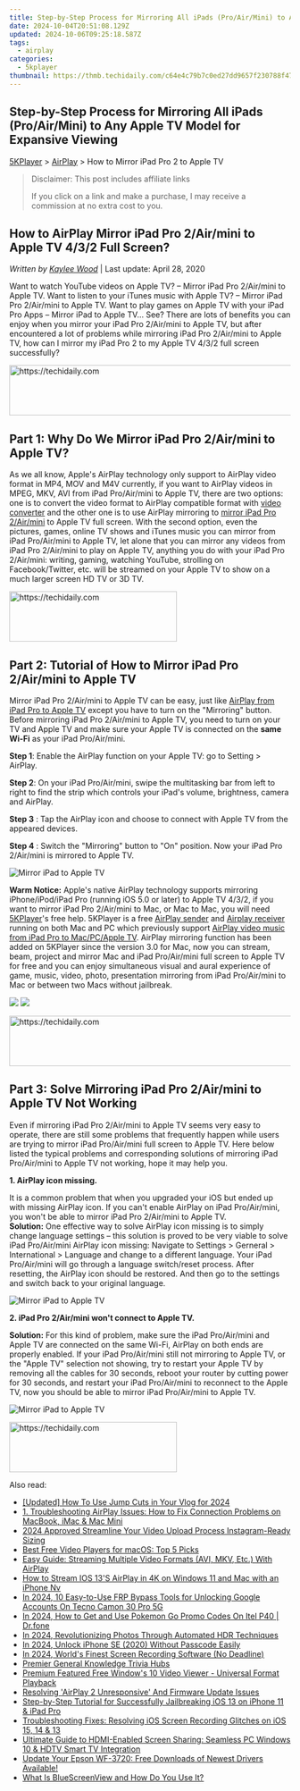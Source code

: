 ```yaml
---
title: Step-by-Step Process for Mirroring All iPads (Pro/Air/Mini) to Any Apple TV Model for Expansive Viewing
date: 2024-10-04T20:51:08.129Z
updated: 2024-10-06T09:25:18.587Z
tags:
  - airplay
categories:
  - 5kplayer
thumbnail: https://thmb.techidaily.com/c64e4c79b7c0ed27dd9657f230788f47fff39a2fe25d0191fd48add7ff7b93db.jpg
---
```


## Step-by-Step Process for Mirroring All iPads (Pro/Air/Mini) to Any Apple TV Model for Expansive Viewing

[5KPlayer](https://tools.techidaily.com/5kplayer/products/) \> [AirPlay](https://tools.techidaily.com/5kplayer/airplay/) \> How to Mirror iPad Pro 2 to Apple TV

>  Disclaimer: This post includes affiliate links
>
>  If you click on a link and make a purchase, I may receive a commission at no extra cost to you.
>

## How to AirPlay Mirror iPad Pro 2/Air/mini to Apple TV 4/3/2 Full Screen?

 _Written by [Kaylee Wood](https://www.quora.com/profile/Amanda-Hu-21)_ | Last update: April 28, 2020

Want to watch YouTube videos on Apple TV? – Mirror iPad Pro 2/Air/mini to Apple TV. Want to listen to your iTunes music with Apple TV? – Mirror iPad Pro 2/Air/mini to Apple TV. Want to play games on Apple TV with your iPad Pro Apps – Mirror iPad to Apple TV… See? There are lots of benefits you can enjoy when you mirror your iPad Pro 2/Air/mini to Apple TV, but after encountered a lot of problems while mirroring iPad Pro 2/Air/mini to Apple TV, how can I mirror my iPad Pro 2 to my Apple TV 4/3/2 full screen successfully? 

<!-- affiliate ads begin -->
<a href="https://appsumo.8odi.net/c/5597632/2049364/7443" target="_top" id="2049364">
  <img src="//a.impactradius-go.com/display-ad/7443-2049364" border="0" alt="https://techidaily.com" width="728" height="90"/>
</a>
<img height="0" width="0" src="https://appsumo.8odi.net/i/5597632/2049364/7443" style="position:absolute;visibility:hidden;" border="0" />
<!-- affiliate ads end -->

## Part 1: Why Do We Mirror iPad Pro 2/Air/mini to Apple TV?

As we all know, Apple's AirPlay technology only support to AirPlay video format in MP4, MOV and M4V currently, if you want to AirPlay videos in MPEG, MKV, AVI from iPad Pro/Air/mini to Apple TV, there are two options: one is to convert the video format to AirPlay compatible format with [video converter](https://tools.techidaily.com/5kplayer/products/) and the other one is to use AirPlay mirroring to [mirror iPad Pro 2/Air/mini](https://tools.techidaily.com/5kplayer/airplay/) to Apple TV full screen. With the second option, even the pictures, games, online TV shows and iTunes music you can mirror from iPad Pro/Air/mini to Apple TV, let alone that you can mirror any videos from iPad Pro 2/Air/mini to play on Apple TV, anything you do with your iPad Pro 2/Air/mini: writing, gaming, watching YouTube, strolling on Facebook/Twitter, etc. will be streamed on your Apple TV to show on a much larger screen HD TV or 3D TV. 

<!-- affiliate ads begin -->
<a href="https://aligracehair.sjv.io/c/5597632/1934138/19272" target="_top" id="1934138">
  <img src="//a.impactradius-go.com/display-ad/19272-1934138" border="0" alt="https://techidaily.com" width="300" height="90"/>
</a>
<img height="0" width="0" src="https://aligracehair.sjv.io/i/5597632/1934138/19272" style="position:absolute;visibility:hidden;" border="0" />
<!-- affiliate ads end -->

## Part 2: Tutorial of How to Mirror iPad Pro 2/Air/mini to Apple TV

Mirror iPad Pro 2/Air/mini to Apple TV can be easy, just like [AirPlay from iPad Pro to Apple TV](https://tools.techidaily.com/5kplayer/airplay/) except you have to turn on the "Mirroring" button. Before mirroring iPad Pro 2/Air/mini to Apple TV, you need to turn on your TV and Apple TV and make sure your Apple TV is connected on the **same Wi-Fi** as your iPad Pro/Air/mini. 

**Step 1**: Enable the AirPlay function on your Apple TV: go to Setting > AirPlay. 

**Step 2**: On your iPad Pro/Air/mini, swipe the multitasking bar from left to right to find the strip which controls your iPad's volume, brightness, camera and AirPlay. 

**Step 3** : Tap the AirPlay icon and choose to connect with Apple TV from the appeared devices. 

**Step 4** : Switch the "Mirroring" button to "On" position. Now your iPad Pro 2/Air/mini is mirrored to Apple TV. 

![Mirror iPad to Apple TV](https://www.5kplayer.com/airplay/img/5k-stream-movies-ipad-yxt-032001.jpg) 

**Warm Notice:** Apple's native AirPlay technology supports mirroring iPhone/iPod/iPad Pro (running iOS 5.0 or later) to Apple TV 4/3/2, if you want to mirror iPad Pro 2/Air/mini to Mac, or Mac to Mac, you will need [5KPlayer](https://tools.techidaily.com/5kplayer/products/)'s free help. 5KPlayer is a free [AirPlay sender](https://tools.techidaily.com/5kplayer/airplay/) and [Airplay receiver](https://tools.techidaily.com/5kplayer/airplay/) running on both Mac and PC which previously support [AirPlay video music from iPad Pro to Mac/PC/Apple TV](https://tools.techidaily.com/5kplayer/airplay/). AirPlay mirroring function has been added on 5KPlayer since the version 3.0 for Mac, now you can stream, beam, project and mirror Mac and iPad Pro/Air/mini full screen to Apple TV for free and you can enjoy simultaneous visual and aural experience of game, music, video, photo, presentation mirroring from iPad Pro/Air/mini to Mac or between two Macs without jailbreak. 

[![](https://www.5kplayer.com/airplay/../button/freedownwhitewin.png)](https://tools.techidaily.com/5kplayer/products/) [![](https://www.5kplayer.com/airplay/../button/freedownbackmac.png)](https://tools.techidaily.com/5kplayer/products/) 

<!-- affiliate ads begin -->
<a href="https://aligracehair.sjv.io/c/5597632/1880976/19272" target="_top" id="1880976">
  <img src="//a.impactradius-go.com/display-ad/19272-1880976" border="0" alt="https://techidaily.com" width="728" height="90"/>
</a>
<img height="0" width="0" src="https://aligracehair.sjv.io/i/5597632/1880976/19272" style="position:absolute;visibility:hidden;" border="0" />
<!-- affiliate ads end -->

## Part 3: Solve Mirroring iPad Pro 2/Air/mini to Apple TV Not Working

Even if mirroring iPad Pro 2/Air/mini to Apple TV seems very easy to operate, there are still some problems that frequently happen while users are trying to mirror iPad Pro/Air/mini full screen to Apple TV. Here below listed the typical problems and corresponding solutions of mirroring iPad Pro/Air/mini to Apple TV not working, hope it may help you. 

**1\. AirPlay icon missing.** 

It is a common problem that when you upgraded your iOS but ended up with missing AirPlay icon. If you can't enable AirPlay on iPad Pro/Air/mini, you won't be able to mirror iPad Pro 2/Air/mini to Apple TV.   
**Solution:** One effective way to solve AirPlay icon missing is to simply change language settings – this solution is proved to be very viable to solve iPad Pro/Air/mini AirPlay icon missing: Navigate to Settings > Gerneral > International > Language and change to a different language. Your iPad Pro/Air/mini will go through a language switch/reset process. After resetting, the AirPlay icon should be restored. And then go to the settings and switch back to your original language.

![Mirror iPad to Apple TV](https://www.5kplayer.com/airplay/img/ipad-language-settings.jpg) 

**2\. iPad Pro 2/Air/mini won't connect to Apple TV.** 

**Solution:** For this kind of problem, make sure the iPad Pro/Air/mini and Apple TV are connected on the same Wi-Fi, AirPlay on both ends are properly enabled. If your iPad Pro/Air/mini still not mirroring to Apple TV, or the "Apple TV" selection not showing, try to restart your Apple TV by removing all the cables for 30 seconds, reboot your router by cutting power for 30 seconds, and restart your iPad Pro/Air/mini to reconnect to the Apple TV, now you should be able to mirror iPad Pro/Air/mini to Apple TV. 

![Mirror iPad to Apple TV](https://www.5kplayer.com/airplay/img/ipad-wifi-settings.jpg)

<!-- affiliate ads begin -->
<a href="https://aligracehair.sjv.io/c/5597632/1948932/19272" target="_top" id="1948932">
  <img src="//a.impactradius-go.com/display-ad/19272-1948932" border="0" alt="https://techidaily.com" width="300" height="90"/>
</a>
<img height="0" width="0" src="https://aligracehair.sjv.io/i/5597632/1948932/19272" style="position:absolute;visibility:hidden;" border="0" />
<!-- affiliate ads end -->

<ins class="adsbygoogle"
     style="display:block"
     data-ad-format="autorelaxed"
     data-ad-client="ca-pub-7571918770474297"
     data-ad-slot="1223367746"></ins>

<ins class="adsbygoogle"
     style="display:block"
     data-ad-client="ca-pub-7571918770474297"
     data-ad-slot="8358498916"
     data-ad-format="auto"
     data-full-width-responsive="true"></ins>

<span class="atpl-alsoreadstyle">Also read:</span>
<div><ul>
<li><a href="https://eaxpv-info.techidaily.com/updated-how-to-use-jump-cuts-in-your-vlog-for-2024/"><u>[Updated] How To Use Jump Cuts in Your Vlog for 2024</u></a></li>
<li><a href="https://media-tips.techidaily.com/1-troubleshooting-airplay-issues-how-to-fix-connection-problems-on-macbook-imac-and-mac-mini/"><u>1. Troubleshooting AirPlay Issues: How to Fix Connection Problems on MacBook, iMac & Mac Mini</u></a></li>
<li><a href="https://instagram-video-files.techidaily.com/2024-approved-streamline-your-video-upload-process-instagram-ready-sizing/"><u>2024 Approved Streamline Your Video Upload Process Instagram-Ready Sizing</u></a></li>
<li><a href="https://media-tips.techidaily.com/best-free-video-players-for-macos-top-5-picks/"><u>Best Free Video Players for macOS: Top 5 Picks</u></a></li>
<li><a href="https://media-tips.techidaily.com/easy-guide-streaming-multiple-video-formats-avi-mkv-etc-with-airplay/"><u>Easy Guide: Streaming Multiple Video Formats (AVI, MKV, Etc.) With AirPlay</u></a></li>
<li><a href="https://media-tips.techidaily.com/how-to-stream-ios-13s-airplay-in-4k-on-windows-11-and-mac-with-an-iphone-nv/"><u>How to Stream IOS 13'S AirPlay in 4K on Windows 11 and Mac with an iPhone Nv</u></a></li>
<li><a href="https://unlock-android.techidaily.com/in-2024-10-easy-to-use-frp-bypass-tools-for-unlocking-google-accounts-on-tecno-camon-30-pro-5g-by-drfone-android/"><u>In 2024, 10 Easy-to-Use FRP Bypass Tools for Unlocking Google Accounts On Tecno Camon 30 Pro 5G</u></a></li>
<li><a href="https://android-pokemon-go.techidaily.com/in-2024-how-to-get-and-use-pokemon-go-promo-codes-on-itel-p40-drfone-by-drfone-virtual-android/"><u>In 2024, How to Get and Use Pokemon Go Promo Codes On Itel P40 | Dr.fone</u></a></li>
<li><a href="https://extra-guidance.techidaily.com/in-2024-revolutionizing-photos-through-automated-hdr-techniques/"><u>In 2024, Revolutionizing Photos Through Automated HDR Techniques</u></a></li>
<li><a href="https://ios-unlock.techidaily.com/in-2024-unlock-iphone-se-2020-without-passcode-easily-by-drfone-ios/"><u>In 2024, Unlock iPhone SE (2020) Without Passcode Easily</u></a></li>
<li><a href="https://screen-recording.techidaily.com/in-2024-worlds-finest-screen-recording-software-no-deadline/"><u>In 2024, World's Finest Screen Recording Software (No Deadline)</u></a></li>
<li><a href="https://extra-resources.techidaily.com/premier-general-knowledge-trivia-hubs/"><u>Premier General Knowledge Trivia Hubs</u></a></li>
<li><a href="https://media-tips.techidaily.com/premium-featured-free-windows-10-video-viewer-universal-format-playback/"><u>Premium Featured Free Window's 10 Video Viewer - Universal Format Playback</u></a></li>
<li><a href="https://media-tips.techidaily.com/resolving-airplay-2-unresponsive-and-firmware-update-issues/"><u>Resolving 'AirPlay 2 Unresponsive' And Firmware Update Issues</u></a></li>
<li><a href="https://media-tips.techidaily.com/step-by-step-tutorial-for-successfully-jailbreaking-ios-13-on-iphone-11-and-ipad-pro/"><u>Step-by-Step Tutorial for Successfully Jailbreaking iOS 13 on iPhone 11 & iPad Pro</u></a></li>
<li><a href="https://media-tips.techidaily.com/troubleshooting-fixes-resolving-ios-screen-recording-glitches-on-ios-15-14-and-13/"><u>Troubleshooting Fixes: Resolving iOS Screen Recording Glitches on iOS 15, 14 & 13</u></a></li>
<li><a href="https://media-tips.techidaily.com/ultimate-guide-to-hdmi-enabled-screen-sharing-seamless-pc-windows-10-and-hdtv-smart-tv-integration/"><u>Ultimate Guide to HDMI-Enabled Screen Sharing: Seamless PC Windows 10 & HDTV Smart TV Integration</u></a></li>
<li><a href="https://hardware-updates.techidaily.com/update-your-epson-wf-3720-free-downloads-of-newest-drivers-available/"><u>Update Your Epson WF-3720: Free Downloads of Newest Drivers Available!</u></a></li>
<li><a href="https://windows11.techidaily.com/what-is-bluescreenview-and-how-do-you-use-it/"><u>What Is BlueScreenView and How Do You Use It?</u></a></li>
</ul></div>

